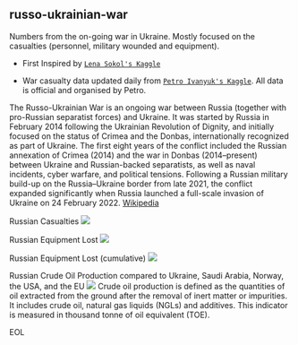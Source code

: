 ## russo-ukrainian-war

Numbers from the on-going war in Ukraine. Mostly focused on the casualties (personnel, military wounded and equipment).

  - First Inspired by [`Lena Sokol's Kaggle`](https://www.kaggle.com/code/sokolheavy/2022-ukraine-russia-war-visualization)

  - War casualty data updated daily from [`Petro Ivanyuk's Kaggle`](https://www.kaggle.com/datasets/piterfm/2022-ukraine-russian-war). All data is official and organised by Petro.

The Russo-Ukrainian War is an ongoing war between Russia (together with pro-Russian separatist forces) and Ukraine. It was started by Russia in February 2014 following the Ukrainian Revolution of Dignity, and initially focused on the status of Crimea and the Donbas, internationally recognized as part of Ukraine. The first eight years of the conflict included the Russian annexation of Crimea (2014) and the war in Donbas (2014–present) between Ukraine and Russian-backed separatists, as well as naval incidents, cyber warfare, and political tensions. Following a Russian military build-up on the Russia–Ukraine border from late 2021, the conflict expanded significantly when Russia launched a full-scale invasion of Ukraine on 24 February 2022. [Wikipedia](https://en.wikipedia.org/wiki/Russo-Ukrainian_War#2022_Russian_invasion_of_Ukraine)

Russian Casualties
![](https://github.com/weiyuet/russo-ukrainian-war/blob/main/figures/russia-losses-personnel.png)

Russian Equipment Lost
![](https://github.com/weiyuet/russo-ukrainian-war/blob/main/figures/russia-losses-equipment.png)

Russian Equipment Lost (cumulative)
![](https://github.com/weiyuet/russo-ukrainian-war/blob/main/figures/russia-losses-equipment-cumulative.png)

Russian Crude Oil Production compared to Ukraine, Saudi Arabia, Norway, the USA, and the EU
![](https://github.com/weiyuet/russo-ukrainian-war/blob/main/figures/russia-crude-oil-production.png)
Crude oil production is defined as the quantities of oil extracted from the ground after the removal of inert matter or impurities. It includes crude oil, natural gas liquids (NGLs) and additives. This indicator is measured in thousand tonne of oil equivalent (TOE).

EOL